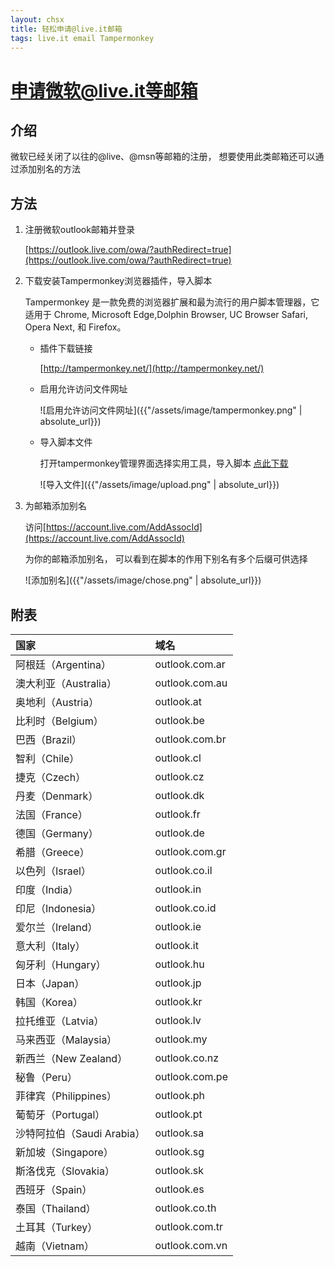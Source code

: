 ```yaml
---
layout: chsx
title: 轻松申请@live.it邮箱
tags: live.it email Tampermonkey 
---
```


申请微软@live.it等邮箱
====

介绍
------

微软已经关闭了以往的@live、@msn等邮箱的注册， 想要使用此类邮箱还可以通过添加别名的方法

方法
------

1. 注册微软outlook邮箱并登录 

    [https://outlook.live.com/owa/?authRedirect=true](https://outlook.live.com/owa/?authRedirect=true)

2. 下载安装Tampermonkey浏览器插件，导入脚本

    Tampermonkey 是一款免费的浏览器扩展和最为流行的用户脚本管理器，它适用于 Chrome, Microsoft Edge,Dolphin Browser, UC Browser Safari, Opera Next, 和 Firefox。 

    * 插件下载链接

        [http://tampermonkey.net/](http://tampermonkey.net/)
    * 启用允许访问文件网址

        ![启用允许访问文件网址]({{"/assets/image/tampermonkey.png" | absolute_url}})

    * 导入脚本文件

        打开tampermonkey管理界面选择实用工具，导入脚本
        <a href="https://raw.githubusercontent.com/geniusC/ctoy/master/microsoft%20email/microsft%20email.txt" download="email.js">点此下载</a>

         ![导入文件]({{"/assets/image/upload.png" | absolute_url}})

3. 为邮箱添加别名

    访问[https://account.live.com/AddAssocId](https://account.live.com/AddAssocId)
    
    为你的邮箱添加别名， 可以看到在脚本的作用下别名有多个后缀可供选择

    ![添加别名]({{"/assets/image/chose.png" | absolute_url}})


附表
------

| 国家  | 	域名 |
| :----- | :------ |
|阿根廷（Argentina）	| outlook.com.ar|
|澳大利亚（Australia）	| outlook.com.au|
|奥地利（Austria）	| outlook.at|
|比利时（Belgium）	| outlook.be|
|巴西（Brazil）	| outlook.com.br|
|智利（Chile）	| outlook.cl|
|捷克（Czech）	| outlook.cz|
|丹麦（Denmark）	| outlook.dk|
|法国（France）	| outlook.fr|
|德国（Germany）	| outlook.de|
|希腊（Greece）	| outlook.com.gr|
|以色列（Israel）	| outlook.co.il|
|印度（India）	| outlook.in|
|印尼（Indonesia）	| outlook.co.id|
|爱尔兰（Ireland）	| outlook.ie|
|意大利（Italy）	| outlook.it|
|匈牙利（Hungary）	| outlook.hu|
|日本（Japan）	| outlook.jp|
|韩国（Korea）	| outlook.kr|
|拉托维亚（Latvia）	| outlook.lv|
|马来西亚（Malaysia）	| outlook.my|
|新西兰（New Zealand）	| outlook.co.nz|
|秘鲁（Peru）	| outlook.com.pe|
|菲律宾（Philippines）	| outlook.ph|
|葡萄牙（Portugal）	| outlook.pt|
|沙特阿拉伯（Saudi Arabia）	| outlook.sa|
|新加坡（Singapore）	| outlook.sg|
|斯洛伐克（Slovakia）	| outlook.sk|
|西班牙（Spain）	| outlook.es|
|泰国（Thailand）	| outlook.co.th|
|土耳其（Turkey）	| outlook.com.tr|
|越南（Vietnam）	| outlook.com.vn|